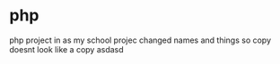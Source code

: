 # php

php project in as my school projec
changed names and things so copy doesnt look like a copy 
asdasd